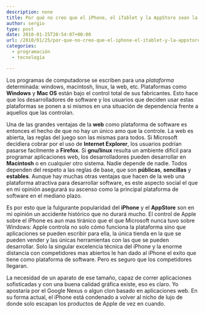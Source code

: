 ```yaml
---
description: none
title: Por qué no creo que el iPhone, el iTablet y la AppStore sean la plataforma del futuro
author: sergio
type: post
date: 2010-01-25T20:54:07+00:00
url: /2010/01/25/por-que-no-creo-que-el-iphone-el-itablet-y-la-appstore-sean-la-plataforma-del-futuro/
categories:
  - programación
  - tecnología

---
```

Los programas de computadorse se escriben para una _plataforma_ determinada: windows, macintosh, linux, la web, etc. Plataformas como **Windows** y **Mac OS** están bajo el control total de sus fabricantes. Esto hace que los desarrolladores de software y los usuarios que deciden usar estas plataformas se ponen a si mismos en una situación de dependencia frente a aquellos que las controlan.

Una de las grandes ventajas de la **web** como plataforma de software es entonces el hecho de que no hay un único amo que la controle. La web es abierta, las reglas del juego son las mismas para todos. Si Microsoft decidiera cobrar por el uso de **Internet Explorer**, los usuarios podrían pasarse facilmente a **Firefox**. Si **gnu/linux** resulta un ambiente dificil para programar aplicaciones web, los desarrolladores pueden desarrollar en **Macintosh** o en cualquier otro sistema. Nadie depende de nadie. Todos dependen del respeto a las reglas de base, que son **públicas**, **sencillas** y **estables**. Aunque hay muchas otras ventajas que hacen de la web una plataforma atractiva para desarrollar software, es este aspecto social el que en mi opinión asegurará su ascenso como la principal plataforma de software en el mediano plazo.

Es por esto que la fulgurante popularidad del **iPhone** y el **AppStore** son en mi opinión un accidente histórico que no durará mucho. El control de Apple sobre el iPhone es aun mas tiránico que el que Microsoft nunca tuvo sobre Windows: Apple controla no solo cómo funciona la plataforma sino que aplicaciones se pueden escribir para ella, la única tienda en la que se pueden vender y las únicas herramientas con las que se pueden desarrollar. Solo la singular excelencia técnica del iPhone y la enorme distancia con competidores mas abiertos le han dado al iPhone el exito que tiene como plataforma de software. Pero es seguro que los competidores llegaran.

La necesidad de un aparato de ese tamaño, capaz de correr aplicaciones sofisticadas y con una buena calidad gráfica existe, eso es claro. Yo apostaría por el Google Nexus o algun clon basado en aplicaciones web. En su forma actual, el iPhone está condenado a volver al nicho de lujo de donde solo escapan los productos de Apple de vez en cuando.
